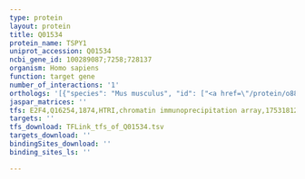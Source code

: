 ```yaml
---
type: protein
layout: protein
title: Q01534
protein_name: TSPY1
uniprot_accession: Q01534
ncbi_gene_id: 100289087;7258;728137
organism: Homo sapiens
function: target gene
number_of_interactions: '1'
orthologs: '[{"species": "Mus musculus", "id": ["<a href=\"/protein/o88852\">O88852</a>"]}]'
jaspar_matrices: ''
tfs: E2F4,Q16254,1874,HTRI,chromatin immunoprecipitation array,17531812%5Buid%5D+OR+22900683%5Buid%5D,No
targets: ''
tfs_download: TFLink_tfs_of_Q01534.tsv
targets_download: ''
bindingSites_download: ''
binding_sites_ls: ''

---
```

